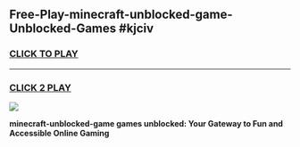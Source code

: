 
## Free-Play-minecraft-unblocked-game-Unblocked-Games #kjciv
<h3>
<a href="https://news.freeplayer.one?title=minecraft-unblocked-game&ref=8M">CLICK TO PLAY</a></h3>
<hr>

<h3>
<a href="https://news.freeplayer.one?title=minecraft-unblocked-game&ref=8M">CLICK 2 PLAY</a>
  
</h3>

<a href="https://news.freeplayer.one?title=minecraft-unblocked-game&ref=8M"><img src="https://clearcache.store/games.png"></a>


**minecraft-unblocked-game games unblocked: Your Gateway to Fun and Accessible Online Gaming**
